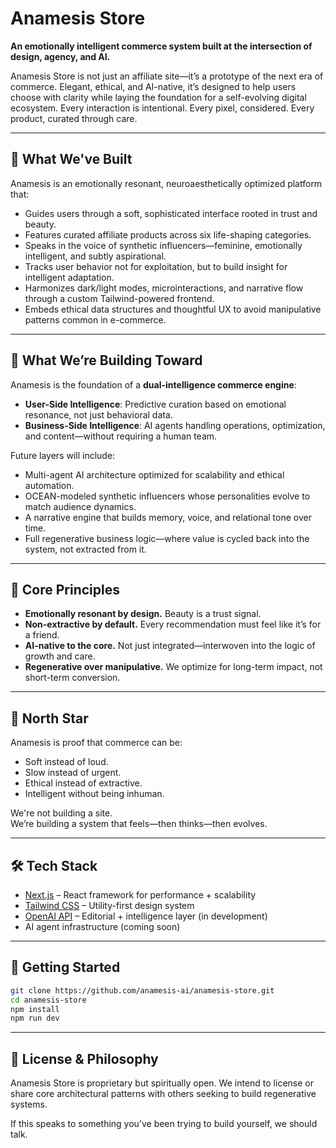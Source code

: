 # Anamesis Store

**An emotionally intelligent commerce system built at the intersection of design, agency, and AI.**

Anamesis Store is not just an affiliate site—it’s a prototype of the next era of commerce. Elegant, ethical, and AI-native, it’s designed to help users choose with clarity while laying the foundation for a self-evolving digital ecosystem. Every interaction is intentional. Every pixel, considered. Every product, curated through care.

---

## 🌸 What We've Built

Anamesis is an emotionally resonant, neuroaesthetically optimized platform that:

- Guides users through a soft, sophisticated interface rooted in trust and beauty.
- Features curated affiliate products across six life-shaping categories.
- Speaks in the voice of synthetic influencers—feminine, emotionally intelligent, and subtly aspirational.
- Tracks user behavior not for exploitation, but to build insight for intelligent adaptation.
- Harmonizes dark/light modes, microinteractions, and narrative flow through a custom Tailwind-powered frontend.
- Embeds ethical data structures and thoughtful UX to avoid manipulative patterns common in e-commerce.

---

## 🔮 What We’re Building Toward

Anamesis is the foundation of a **dual-intelligence commerce engine**:  
- **User-Side Intelligence**: Predictive curation based on emotional resonance, not just behavioral data.  
- **Business-Side Intelligence**: AI agents handling operations, optimization, and content—without requiring a human team.

Future layers will include:
- Multi-agent AI architecture optimized for scalability and ethical automation.
- OCEAN-modeled synthetic influencers whose personalities evolve to match audience dynamics.
- A narrative engine that builds memory, voice, and relational tone over time.
- Full regenerative business logic—where value is cycled back into the system, not extracted from it.

---

## 🧬 Core Principles

- **Emotionally resonant by design.** Beauty is a trust signal.
- **Non-extractive by default.** Every recommendation must feel like it’s for a friend.
- **AI-native to the core.** Not just integrated—interwoven into the logic of growth and care.
- **Regenerative over manipulative.** We optimize for long-term impact, not short-term conversion.

---

## 🧭 North Star

Anamesis is proof that commerce can be:
- Soft instead of loud.
- Slow instead of urgent.
- Ethical instead of extractive.
- Intelligent without being inhuman.

We're not building a site.  
We’re building a system that feels—then thinks—then evolves.

---

## 🛠 Tech Stack

- [Next.js](https://nextjs.org/) – React framework for performance + scalability  
- [Tailwind CSS](https://tailwindcss.com/) – Utility-first design system  
- [OpenAI API](https://platform.openai.com/) – Editorial + intelligence layer (in development)  
- AI agent infrastructure (coming soon)

---

## 🚀 Getting Started

```bash
git clone https://github.com/anamesis-ai/anamesis-store.git
cd anamesis-store
npm install
npm run dev
```

---

## 🌿 License & Philosophy

Anamesis Store is proprietary but spiritually open.
We intend to license or share core architectural patterns with others seeking to build regenerative systems.

If this speaks to something you’ve been trying to build yourself, we should talk.